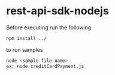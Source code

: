 rest-api-sdk-nodejs
===================

Before executing run the following

```sh
npm install ../
```

to run samples 

```sh
node <sample file name>
ex: node creditCardPayment.js
```
